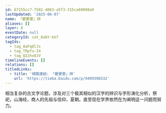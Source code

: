 ```yaml
---
id: 67155cc7-7582-4063-a5f3-315ca60080a9
lastUpdated: '2025-06-07'
name: 「夔夒夓」辨
aliases: []
layer: 8
eventDate: null
categoryId: cat_8abY-bU7
tagIds:
  - tag_AaFqQlJs
  - tag_TRpfu-I4
  - tag_QZzhx8JV
timelineEvents: []
relations: []
titledLinks:
  - title: '相關連結: 「夔夒夓」辨'
    url: 'https://tieba.baidu.com/p/9499396532'
---
```

相当复杂的古文字论题，涉及对三个极其相似的汉字的辨识与字形演化分析，祭祀，山海经，商人的先祖与信仰，夏朝。直至现在学界依然在为阐明这一问题而努力。
